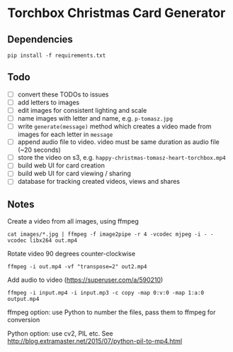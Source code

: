 # Torchbox Christmas Card Generator

## Dependencies

```
pip install -f requirements.txt
```

## Todo

 - [ ] convert these TODOs to issues
 - [ ] add letters to images
 - [ ] edit images for consistent lighting and scale
 - [ ] name images with letter and name, e.g. `p-tomasz.jpg`
 - [ ] write `generate(message)` method which creates a video made from images for each letter in `message`
 - [ ] append audio file to video. video must be same duration as audio file (~20 seconds)
 - [ ] store the video on s3, e.g. `happy-christmas-tomasz-heart-torchbox.mp4`
 - [ ] build web UI for card creation
 - [ ] build web UI for card viewing / sharing
 - [ ] database for tracking created videos, views and shares

## Notes

Create a video from all images, using ffmpeg

```
cat images/*.jpg | ffmpeg -f image2pipe -r 4 -vcodec mjpeg -i - -vcodec libx264 out.mp4
```

Rotate video 90 degrees counter-clockwise

```
ffmpeg -i out.mp4 -vf "transpose=2" out2.mp4
```

Add audio to video (https://superuser.com/a/590210)

```
ffmpeg -i input.mp4 -i input.mp3 -c copy -map 0:v:0 -map 1:a:0 output.mp4
```

ffmpeg option: use Python to number the files, pass them to ffmpeg for conversion

Python option: use cv2, PIL etc. See http://blog.extramaster.net/2015/07/python-pil-to-mp4.html